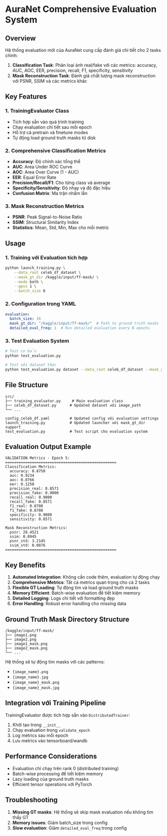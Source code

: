 # AuraNet Comprehensive Evaluation System

## Overview

Hệ thống evaluation mới của AuraNet cung cấp đánh giá chi tiết cho 2 tasks chính:

1. **Classification Task**: Phân loại ảnh real/fake với các metrics: accuracy, AUC, AOC, EER, precision, recall, F1, specificity, sensitivity
2. **Mask Reconstruction Task**: Đánh giá chất lượng mask reconstruction với PSNR, SSIM và các metrics khác

## Key Features

### 1. TrainingEvaluator Class
- Tích hợp sẵn vào quá trình training
- Chạy evaluation chi tiết sau mỗi epoch
- Hỗ trợ cả pretrain và finetune modes
- Tự động load ground truth masks từ disk

### 2. Comprehensive Classification Metrics
- **Accuracy**: Độ chính xác tổng thể
- **AUC**: Area Under ROC Curve
- **AOC**: Area Over Curve (1 - AUC)
- **EER**: Equal Error Rate
- **Precision/Recall/F1**: Cho từng class và average
- **Specificity/Sensitivity**: Độ nhạy và độ đặc hiệu
- **Confusion Matrix**: Ma trận nhầm lẫn

### 3. Mask Reconstruction Metrics
- **PSNR**: Peak Signal-to-Noise Ratio
- **SSIM**: Structural Similarity Index
- **Statistics**: Mean, Std, Min, Max cho mỗi metric

## Usage

### 1. Training với Evaluation tích hợp

```bash
python launch_training.py \
    --data_root celeb_df_dataset \
    --mask_gt_dir /kaggle/input/ff-mask/ \
    --mode both \
    --gpus 1 \
    --batch_size 8
```

### 2. Configuration trong YAML

```yaml
evaluation:
  batch_size: 16
  mask_gt_dir: "/kaggle/input/ff-mask/"  # Path to ground truth masks
  detailed_eval_freq: 1  # Run detailed evaluation every N epochs
```

### 3. Test Evaluation System

```bash
# Test cơ bản
python test_evaluation.py

# Test với dataset thực
python test_evaluation.py dataset --data_root celeb_df_dataset --mask_gt_dir /path/to/masks
```

## File Structure

```
src/
├── training_evaluator.py     # Main evaluation class
├── celeb_df_dataset.py      # Updated dataset với image_path
└── ...

config_celeb_df.yaml         # Updated config với evaluation settings
launch_training.py           # Updated launcher với mask_gt_dir support
test_evaluation.py           # Test script cho evaluation system
```

## Evaluation Output Example

```
VALIDATION Metrics - Epoch 5:
==================================================
Classification Metrics:
  accuracy: 0.8750
  auc: 0.9234
  aoc: 0.0766
  eer: 0.1250
  precision_real: 0.8571
  precision_fake: 0.9000
  recall_real: 0.9000
  recall_fake: 0.8571
  f1_real: 0.8780
  f1_fake: 0.8780
  specificity: 0.9000
  sensitivity: 0.8571

Mask Reconstruction Metrics:
  psnr: 28.4521
  ssim: 0.8945
  psnr_std: 3.2145
  ssim_std: 0.0876
==================================================
```

## Key Benefits

1. **Automated Integration**: Không cần code thêm, evaluation tự động chạy
2. **Comprehensive Metrics**: Tất cả metrics quan trọng cho cả 2 tasks
3. **Flexible GT Loading**: Tự động tìm và load ground truth masks
4. **Memory Efficient**: Batch-wise evaluation để tiết kiệm memory
5. **Detailed Logging**: Logs chi tiết với formatting đẹp
6. **Error Handling**: Robust error handling cho missing data

## Ground Truth Mask Directory Structure

```
/kaggle/input/ff-mask/
├── image1.png
├── image2.png
├── image1_mask.png
├── image2_mask.png
└── ...
```

Hệ thống sẽ tự động tìm masks với các patterns:
- `{image_name}.png`
- `{image_name}.jpg` 
- `{image_name}_mask.png`
- `{image_name}_mask.jpg`

## Integration với Training Pipeline

TrainingEvaluator được tích hợp sẵn vào `DistributedTrainer`:

1. Khởi tạo trong `__init__`
2. Chạy evaluation trong `validate_epoch`
3. Log metrics sau mỗi epoch
4. Lưu metrics vào tensorboard/wandb

## Performance Considerations

- Evaluation chỉ chạy trên rank 0 (distributed training)
- Batch-wise processing để tiết kiệm memory
- Lazy loading của ground truth masks
- Efficient tensor operations với PyTorch

## Troubleshooting

1. **Missing GT masks**: Hệ thống sẽ skip mask evaluation nếu không tìm thấy GT
2. **Memory issues**: Giảm batch_size trong config
3. **Slow evaluation**: Giảm `detailed_eval_freq` trong config
